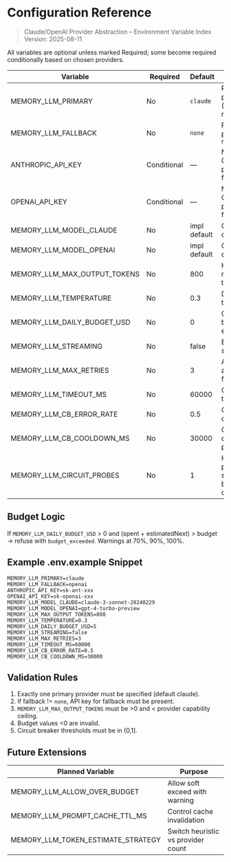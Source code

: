 # Configuration Reference

> Claude/OpenAI Provider Abstraction – Environment Variable Index
> Version: 2025-08-11

All variables are optional unless marked Required; some become required conditionally based on chosen providers.

| Variable                     | Required    | Default      | Description                                               |
| ---------------------------- | ----------- | ------------ | --------------------------------------------------------- |
| MEMORY_LLM_PRIMARY           | No          | `claude`     | Primary provider key (must be registered)                 |
| MEMORY_LLM_FALLBACK          | No          | `none`       | Fallback provider key or `none`                           |
| ANTHROPIC_API_KEY            | Conditional | —            | Needed if Claude is primary or fallback                   |
| OPENAI_API_KEY               | Conditional | —            | Needed if OpenAI is primary or fallback                   |
| MEMORY_LLM_MODEL_CLAUDE      | No          | impl default | Claude model override                                     |
| MEMORY_LLM_MODEL_OPENAI      | No          | impl default | OpenAI model override                                     |
| MEMORY_LLM_MAX_OUTPUT_TOKENS | No          | 800          | Hard cap for model output tokens                          |
| MEMORY_LLM_TEMPERATURE       | No          | 0.3          | Determinism tuning                                        |
| MEMORY_LLM_DAILY_BUDGET_USD  | No          | 0            | 0 disables budget enforcement                             |
| MEMORY_LLM_STREAMING         | No          | false        | Enable streaming path                                     |
| MEMORY_LLM_MAX_RETRIES       | No          | 3            | Additional attempts after first failure                   |
| MEMORY_LLM_TIMEOUT_MS        | No          | 60000        | Overall request timeout                                   |
| MEMORY_LLM_CB_ERROR_RATE     | No          | 0.5          | Circuit breaker open threshold                            |
| MEMORY_LLM_CB_COOLDOWN_MS    | No          | 30000        | Circuit breaker cooldown period                           |
| MEMORY_LLM_CIRCUIT_PROBES    | No          | 1            | Half-open probesRequired successes before closing circuit |

## Budget Logic

If `MEMORY_LLM_DAILY_BUDGET_USD` > 0 and (spent + estimatedNext) > budget → refuse with `budget_exceeded`. Warnings at 70%, 90%, 100%.

## Example .env.example Snippet

```env
MEMORY_LLM_PRIMARY=claude
MEMORY_LLM_FALLBACK=openai
ANTHROPIC_API_KEY=sk-ant-xxx
OPENAI_API_KEY=sk-openai-xxx
MEMORY_LLM_MODEL_CLAUDE=claude-3-sonnet-20240229
MEMORY_LLM_MODEL_OPENAI=gpt-4-turbo-preview
MEMORY_LLM_MAX_OUTPUT_TOKENS=800
MEMORY_LLM_TEMPERATURE=0.3
MEMORY_LLM_DAILY_BUDGET_USD=5
MEMORY_LLM_STREAMING=false
MEMORY_LLM_MAX_RETRIES=3
MEMORY_LLM_TIMEOUT_MS=60000
MEMORY_LLM_CB_ERROR_RATE=0.5
MEMORY_LLM_CB_COOLDOWN_MS=30000
```

## Validation Rules

1. Exactly one primary provider must be specified (default claude).
2. If fallback != `none`, API key for fallback must be present.
3. `MEMORY_LLM_MAX_OUTPUT_TOKENS` must be >0 and < provider capability ceiling.
4. Budget values <0 are invalid.
5. Circuit breaker thresholds must be in (0,1].

## Future Extensions

| Planned Variable                   | Purpose                            |
| ---------------------------------- | ---------------------------------- |
| MEMORY_LLM_ALLOW_OVER_BUDGET       | Allow soft exceed with warning     |
| MEMORY_LLM_PROMPT_CACHE_TTL_MS     | Control cache invalidation         |
| MEMORY_LLM_TOKEN_ESTIMATE_STRATEGY | Switch heuristic vs provider count |
